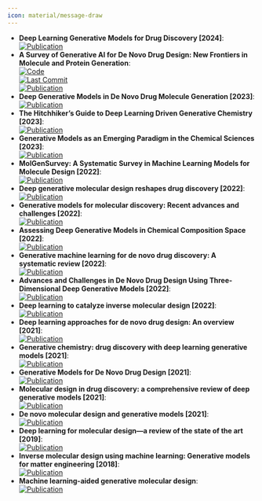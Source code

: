 ```yaml
---
icon: material/message-draw
---
```


- **Deep Learning Generative Models for Drug Discovery [2024]**:   
	[![Publication](https://img.shields.io/badge/Publication-Citations:1-blue?style=for-the-badge&logo=bookstack)](https://doi.org/10.1007/978-3-031-46238-2_23)  
- **A Survey of Generative AI for De Novo Drug Design: New Frontiers in Molecule and Protein Generation**:   
	[![Code](https://img.shields.io/github/stars/gersteinlab/GenAI4Drug?style=for-the-badge&logo=github)](https://github.com/gersteinlab/GenAI4Drug)  
	[![Last Commit](https://img.shields.io/github/last-commit/gersteinlab/GenAI4Drug?style=for-the-badge&logo=github)](https://github.com/gersteinlab/GenAI4Drug)  
	[![Publication](https://img.shields.io/badge/Publication-Citations:0-blue?style=for-the-badge&logo=bookstack)](https://doi.org/10.48550/arXiv.2402.08703)  
- **Deep Generative Models in De Novo Drug Molecule Generation [2023]**:   
	[![Publication](https://img.shields.io/badge/Publication-Citations:13-blue?style=for-the-badge&logo=bookstack)](https://doi.org/10.1021/acs.jcim.3c01496)  
- **The Hitchhiker’s Guide to Deep Learning Driven Generative Chemistry [2023]**:   
	[![Publication](https://img.shields.io/badge/Publication-Citations:9-blue?style=for-the-badge&logo=bookstack)](https://doi.org/10.1021/acsmedchemlett.3c00041)  
- **Generative Models as an Emerging Paradigm in the Chemical Sciences [2023]**:   
	[![Publication](https://img.shields.io/badge/Publication-Citations:78-blue?style=for-the-badge&logo=bookstack)](https://doi.org/10.1021/jacs.2c13467)  
- **MolGenSurvey: A Systematic Survey in Machine Learning Models for Molecule Design [2022]**:   
	[![Publication](https://img.shields.io/badge/Publication-Citations:0-blue?style=for-the-badge&logo=bookstack)](https://doi.org/10.48550/arXiv.2203.14500)  
- **Deep generative molecular design reshapes drug discovery [2022]**:   
	[![Publication](https://img.shields.io/badge/Publication-Citations:63-blue?style=for-the-badge&logo=bookstack)](https://doi.org/10.1016/j.xcrm.2022.100794)  
- **Generative models for molecular discovery: Recent advances and challenges [2022]**:   
	[![Publication](https://img.shields.io/badge/Publication-Citations:110-blue?style=for-the-badge&logo=bookstack)](https://doi.org/10.1002/wcms.1608)  
- **Assessing Deep Generative Models in Chemical Composition Space [2022]**:   
	[![Publication](https://img.shields.io/badge/Publication-Citations:13-blue?style=for-the-badge&logo=bookstack)](https://doi.org/10.1021/acs.chemmater.2c01860)  
- **Generative machine learning for de novo drug discovery: A systematic review [2022]**:   
	[![Publication](https://img.shields.io/badge/Publication-Citations:54-blue?style=for-the-badge&logo=bookstack)](https://doi.org/10.1016/j.compbiomed.2022.105403)  
- **Advances and Challenges in De Novo Drug Design Using Three-Dimensional Deep Generative Models [2022]**:   
	[![Publication](https://img.shields.io/badge/Publication-Citations:32-blue?style=for-the-badge&logo=bookstack)](https://doi.org/10.1021/acs.jcim.2c00042)  
- **Deep learning to catalyze inverse molecular design [2022]**:   
	[![Publication](https://img.shields.io/badge/Publication-Citations:17-blue?style=for-the-badge&logo=bookstack)](https://doi.org/10.1016/j.cej.2022.136669)  
- **Deep learning approaches for de novo drug design: An overview [2021]**:   
	[![Publication](https://img.shields.io/badge/Publication-Citations:0-blue?style=for-the-badge&logo=bookstack)](https://doi.org/10.1016/j.sbi.2021.10.001)  
- **Generative chemistry: drug discovery with deep learning generative models [2021]**:   
	[![Publication](https://img.shields.io/badge/Publication-Citations:74-blue?style=for-the-badge&logo=bookstack)](https://doi.org/10.1007/s00894-021-04674-8)  
- **Generative Models for De Novo Drug Design [2021]**:   
	[![Publication](https://img.shields.io/badge/Publication-Citations:90-blue?style=for-the-badge&logo=bookstack)](https://doi.org/10.1021/acs.jmedchem.1c00927)  
- **Molecular design in drug discovery: a comprehensive review of deep generative models [2021]**:   
	[![Publication](https://img.shields.io/badge/Publication-Citations:77-blue?style=for-the-badge&logo=bookstack)](https://doi.org/10.1093/bib/bbab344)  
- **De novo molecular design and generative models [2021]**:   
	[![Publication](https://img.shields.io/badge/Publication-Citations:140-blue?style=for-the-badge&logo=bookstack)](https://doi.org/10.1016/j.drudis.2021.05.019)  
- **Deep learning for molecular design—a review of the state of the art [2019]**:   
	[![Publication](https://img.shields.io/badge/Publication-Citations:413-blue?style=for-the-badge&logo=bookstack)](https://doi.org/10.1039/C9ME00039A)  
- **Inverse molecular design using machine learning: Generative models for matter engineering [2018]**:   
	[![Publication](https://img.shields.io/badge/Publication-Citations:1149-blue?style=for-the-badge&logo=bookstack)](https://doi.org/10.1126/science.aat2663)  
- **Machine learning-aided generative molecular design**:   
	[![Publication](https://img.shields.io/badge/Publication-Citations:4-blue?style=for-the-badge&logo=bookstack)](https://doi.org/10.1038/s42256-024-00843-5)  

